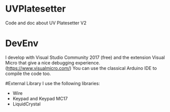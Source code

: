 # UVPlatesetter
Code and doc about UV Platesetter V2

# DevEnv
I develop with Visual Studio Community 2017 (free) and the extension Visual Micro that give a nice debugging experience. (https://www.visualmicro.com/)
You can use the classical Arduino IDE to compile the code too.

#External Library
I use the following libraries:
 - Wire
 - Keypad and Keypad MC17
 - LiquidCrystal
